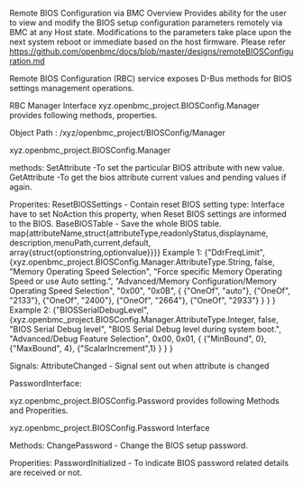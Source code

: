 Remote BIOS Configuration via BMC Overview Provides ability for the user to view
and modify the BIOS setup configuration parameters remotely via BMC at any Host
state. Modifications to the parameters take place upon the next system reboot or
immediate based on the host firmware. Please refer
https://github.com/openbmc/docs/blob/master/designs/remoteBIOSConfiguration.md

Remote BIOS Configuration (RBC) service exposes D-Bus methods for BIOS settings
management operations.

RBC Manager Interface xyz.openbmc_project.BIOSConfig.Manager provides following
methods, properties.

Object Path : /xyz/openbmc_project/BIOSConfig/Manager

xyz.openbmc_project.BIOSConfig.Manager

methods: SetAttribute -To set the particular BIOS attribute with new value.
GetAttribute -To get the bios attribute current values and pending values if
again.

Properites: ResetBIOSSettings - Contain reset BIOS setting type: Interface have
to set NoAction this property, when Reset BIOS settings are informed to the
BIOS. BaseBIOSTable - Save the whole BIOS table.
map{attributeName,struct{attributeType,readonlyStatus,displayname,
description,menuPath,current,default, array{struct{optionstring,optionvalue}}}}
Example 1: {"DdrFreqLimit",
{xyz.openbmc_project.BIOSConfig.Manager.AttributeType.String, false, "Memory
Operating Speed Selection", "Force specific Memory Operating Speed or use Auto
setting.", "Advanced/Memory Configuration/Memory Operating Speed Selection",
"0x00", "0x0B", { {"OneOf", "auto"}, {"OneOf", "2133"}, {"OneOf", "2400"},
{"OneOf", "2664"}, {"OneOf", "2933"} } } } Example 2: {"BIOSSerialDebugLevel",
{xyz.openbmc_project.BIOSConfig.Manager.AttributeType.Integer, false, "BIOS
Serial Debug level", "BIOS Serial Debug level during system boot.",
"Advanced/Debug Feature Selection", 0x00, 0x01, { {"MinBound", 0}, {"MaxBound",
4}, {"ScalarIncrement",1} } } }

Signals: AttributeChanged - Signal sent out when attribute is changed

PasswordInterface:

xyz.openbmc_project.BIOSConfig.Password provides following Methods and
Properities.

xyz.openbmc_project.BIOSConfig.Password Interface

Methods: ChangePassword - Change the BIOS setup password.

Properities: PasswordInitialized - To indicate BIOS password related details are
received or not.
